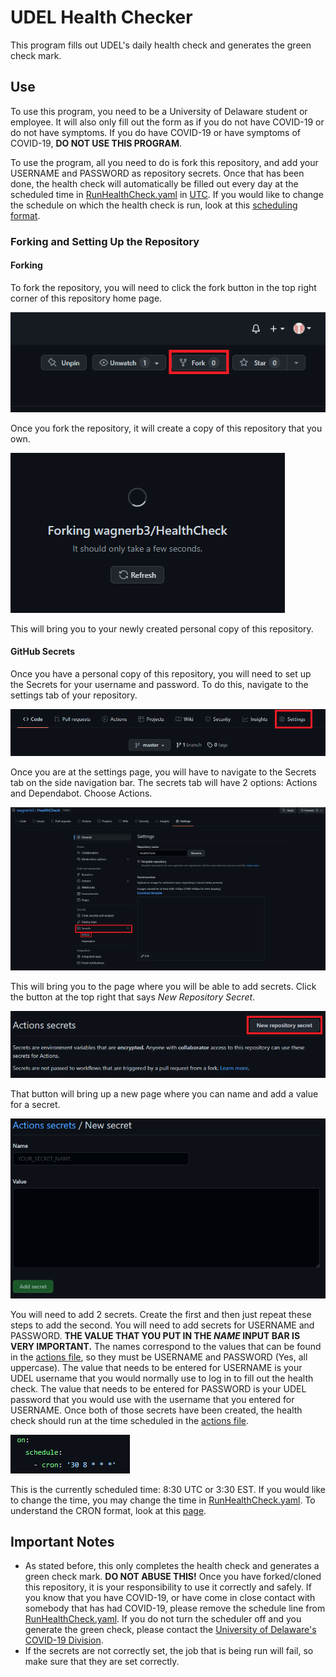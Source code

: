 # UDEL Health Checker

This program fills out UDEL's daily health check and generates the green check mark.

## Use
To use this program, you need to be a University of Delaware student or employee. It will also only fill out the form 
as if you do not have COVID-19 or do not have symptoms. If you do have COVID-19 or have symptoms of COVID-19, **DO NOT 
USE THIS PROGRAM**.

To use the program, all you need to do is fork this repository, and add your USERNAME and PASSWORD as repository secrets.
Once that has been done, the health check will automatically be filled out every day at the scheduled time in 
[RunHealthCheck.yaml](.github/workflows/RunHealthCheck.yaml) in [UTC](https://en.wikipedia.org/wiki/Coordinated_Universal_Time). 
If you would like to change the schedule on which the health check is run, look at this 
[scheduling format](https://docs.github.com/en/actions/using-workflows/events-that-trigger-workflows#schedule).

### Forking and Setting Up the Repository

#### Forking
To fork the repository, you will need to click the fork button in the top right corner of this repository home page.

![HowToFork](resources/Fork.PNG)

Once you fork the repository, it will create a copy of this repository that you own.

![ForkingStatus](resources/ForkStatus.PNG)

This will bring you to your newly created personal copy of this repository.

#### GitHub Secrets
Once you have a personal copy of this repository, you will need to set up the Secrets for your username and password. To
do this, navigate to the settings tab of your repository.

![NavigationBar](resources/NavigationBar.PNG)

Once you are at the settings page, you will have to navigate to the Secrets tab on the side navigation bar. The secrets
tab will have 2 options: Actions and Dependabot. Choose Actions. 

![SecretsTab](resources/SettingsPage.PNG)

This will bring you to the page where you will be able to add secrets. Click the button at the top right that says 
_New Repository Secret_.

![AddSecret](resources/SecretButton.PNG)

That button will bring up a new page where you can name and add a value for a secret.

![InputSecret](resources/AddSecret.PNG)

You will need to add 2 secrets. Create the first and then just repeat these steps to add the second. You will need to 
add secrets for USERNAME and PASSWORD. **THE VALUE THAT YOU PUT IN THE _NAME_ INPUT BAR IS VERY IMPORTANT.** The names
correspond to the values that can be found in the [actions file](.github/workflows/RunHealthCheck.yaml), so they must be
USERNAME and PASSWORD (Yes, all uppercase). The value that needs to be entered for USERNAME is your UDEL username
that you would normally use to log in to fill out the health check. The value that needs to be entered for PASSWORD is 
your UDEL password that you would use with the username that you entered for USERNAME. Once both of those secrets have 
been created, the health check should run at the time scheduled in the [actions file](.github/workflows/RunHealthCheck.yaml).

![Schedule](resources/CRON.PNG)

This is the currently scheduled time: 8:30 UTC or 3:30 EST. If you would like to change the time, you may change the time
in [RunHealthCheck.yaml](.github/workflows/RunHealthCheck.yaml). To understand the CRON format, look at this 
[page](https://docs.github.com/en/actions/using-workflows/events-that-trigger-workflows#schedule).

## Important Notes
 - As stated before, this only completes the health check and generates a green check mark. **DO NOT ABUSE THIS!** Once you
have forked/cloned this repository, it is your responsibility to use it correctly and safely. If you know that you have 
COVID-19, or have come in close contact with somebody that has had COVID-19, please remove the schedule line from 
[RunHealthCheck.yaml](.github/workflows/RunHealthCheck.yaml). If you do not turn the scheduler off and you generate
the green check, please contact the [University of Delaware's COVID-19 Division](coronavirus@udel.edu).
 - If the secrets are not correctly set, the job that is being run will fail, so make sure that they are set correctly.